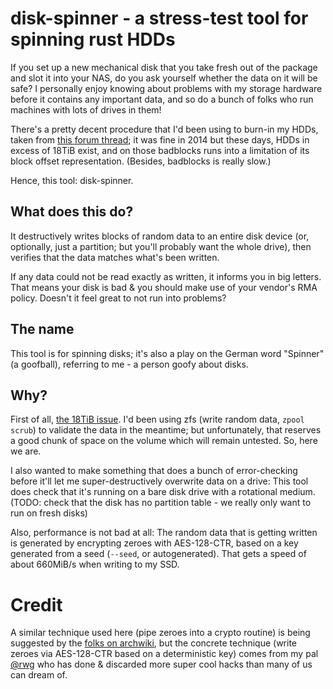 # disk-spinner - a stress-test tool for spinning rust HDDs

If you set up a new mechanical disk that you take fresh out of the package and slot it into your NAS, do you ask yourself whether the data on it will be safe? I personally enjoy knowing about problems with my storage hardware before it contains any important data, and so do a bunch of folks who run machines with lots of drives in them!

There's a pretty decent procedure that I'd been using to burn-in my HDDs, taken from [this forum thread](https://www.truenas.com/community/resources/hard-drive-burn-in-testing.92/); it was fine in 2014 but these days, HDDs in excess of 18TiB exist, and on those badblocks runs into a limitation of its block offset representation. (Besides, badblocks is really slow.)

Hence, this tool: disk-spinner.

## What does this do?

It destructively writes blocks of random data  to an entire disk device (or, optionally, just a partition; but you'll probably want the whole drive), then verifies that the data matches what's been written.

If any data could not be read exactly as written, it informs you in big letters. That means your disk is bad & you should make use of your vendor's RMA policy. Doesn't it feel great to not run into problems?

## The name

This tool is for spinning disks; it's also a play on the German word "Spinner" (a goofball), referring to me - a person goofy about disks.

## Why?

First of all, [the 18TiB issue](https://www.reddit.com/r/DataHoarder/comments/fbst8m/alternative_to_badblocks/). I'd been using zfs (write random data, `zpool scrub`) to validate the data in the meantime; but unfortunately, that reserves a good chunk of space on the volume which will remain untested. So, here we are.

I also wanted to make something that does a bunch of error-checking before it'll let me super-destructively overwrite data on a drive: This tool does check that it's running on a bare disk drive with a rotational medium. (TODO: check that the disk has no partition table - we really only want to run on fresh disks)

Also, performance is not bad at all: The random data that is getting written is generated by encrypting zeroes with AES-128-CTR, based on a key generated from a seed (`--seed`, or autogenerated). That gets a speed of about 660MiB/s when writing to my SSD.

# Credit

A similar technique used here (pipe zeroes into a crypto routine) is being suggested by the [folks on archwiki](https://wiki.archlinux.org/title/Badblocks#Alternatives), but the concrete technique (write zeroes via AES-128-CTR based on a deterministic key) comes from my pal [@rwg](https://github.com/rwg) who has done & discarded more super cool hacks than many of us can dream of.
